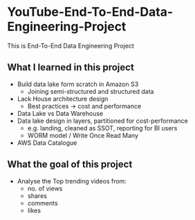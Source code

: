 # YouTube-End-To-End-Data-Engineering-Project

This is End-To-End Data Engineering Project

## What I learned in this project

- Build data lake form scratch in Amazon S3
  - Joining semi-structured and structured data
- Lack House architecture design
  - Best practices -> cost and performance
- Data Lake vs Data Warehouse
- Data lake design in layers, partitioned for cost-performance
  - e.g. landing, cleaned as SSOT, reporting for BI users
  - WORM model / Write Once Read Many
- AWS Data Catalogue

## What the goal of this project

- Analyse the Top trending videos from:
  - no. of views
  - shares
  - comments
  - likes
